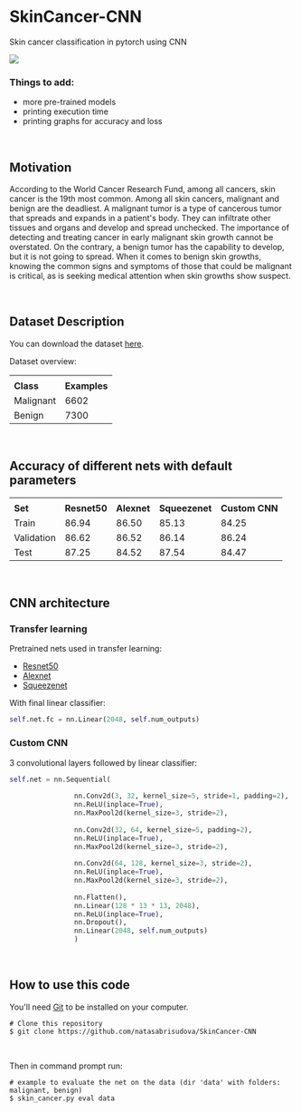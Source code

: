 # SkinCancer-CNN
 Skin cancer classification in pytorch using CNN

![](https://api.visitorbadge.io/api/VisitorHit?user=natasabrisudova&repo=SkinCancer-CNN&countColor=%237B1E7A)

### Things to add:
- more pre-trained models
- printing execution time
- printing graphs for accuracy and loss

<br>

## Motivation

According to the World Cancer Research Fund, among all cancers, skin cancer is the 19th most common. Among all skin cancers, malignant and benign are the deadliest. A malignant tumor is a type of cancerous tumor that spreads and expands in a patient's body. They can infiltrate other tissues and organs and develop and spread unchecked. The importance of detecting and treating cancer in early malignant skin growth cannot be overstated. On the contrary, a benign tumor has the capability to develop, but it is not going to spread. When it comes to benign skin growths, knowing the common signs and symptoms of those that could be malignant is critical, as is seeking medical attention when skin growths show suspect.

<br>

## Dataset Description

You can download the dataset [here](https://www.kaggle.com/datasets/hasnainjaved/melanoma-skin-cancer-dataset-of-10000-images).

<p> Dataset overview:</p>

<table>
  <tr>
    <td colspan="3"></td>
  </tr>
  <tr>
    <td><b>Class</b></td>
    <td><b>Examples</b></td>
  </tr>
  <tr>
    <td>Malignant</td>
    <td>6602</td>
  </tr>
  <tr>
    <td>Benign</td>
    <td>7300</td>
  </tr>
</table>

<br>

## Accuracy of different nets with default parameters

<table>
  <tr>
    <td colspan="5"></td>
  </tr>
  <tr>
    <td><b>Set</b></td>
    <td><b>Resnet50</b></td>
    <td><b>Alexnet</b></td>
    <td><b>Squeezenet</b></td>
    <td><b>Custom CNN</b></td>
  </tr>
  <tr>
    <td>Train</td>
    <td>86.94</td>
    <td>86.50</td>
    <td>85.13</td>
    <td>84.25</td>
  </tr>
  <tr>
    <td>Validation</td>
    <td>86.62</td>
    <td>86.52</td>
    <td>86.14</td>
    <td>86.24</td>
  </tr>
    <tr>
    <td>Test</td>
    <td>87.25</td>
    <td>84.52</td>
    <td>87.54</td>
    <td>84.47</td>
  </tr>
</table>

<br>

## CNN architecture
### Transfer learning

Pretrained nets used in transfer learning:
- [Resnet50](https://pytorch.org/hub/pytorch_vision_resnet/)
- [Alexnet](https://pytorch.org/hub/pytorch_vision_alexnet/)
- [Squeezenet](https://pytorch.org/hub/pytorch_vision_squeezenet/)

With final linear classifier:
```python
self.net.fc = nn.Linear(2048, self.num_outputs)
```

### Custom CNN 

3 convolutional layers followed by linear classifier:

```python
self.net = nn.Sequential(
                
                nn.Conv2d(3, 32, kernel_size=5, stride=1, padding=2), 
                nn.ReLU(inplace=True),
                nn.MaxPool2d(kernel_size=3, stride=2),
                
                nn.Conv2d(32, 64, kernel_size=5, padding=2),
                nn.ReLU(inplace=True),
                nn.MaxPool2d(kernel_size=3, stride=2),
                
                nn.Conv2d(64, 128, kernel_size=3, stride=2),
                nn.ReLU(inplace=True),
                nn.MaxPool2d(kernel_size=3, stride=2),
                
                nn.Flatten(),
                nn.Linear(128 * 13 * 13, 2048),
                nn.ReLU(inplace=True),
                nn.Dropout(),
                nn.Linear(2048, self.num_outputs)
                )
```

<br>

## How to use this code

You'll need [Git](https://git-scm.com) to be installed on your computer.
```
# Clone this repository
$ git clone https://github.com/natasabrisudova/SkinCancer-CNN
```

<br>

Then in command prompt run:
```
# example to evaluate the net on the data (dir 'data' with folders: malignant, benign)
$ skin_cancer.py eval data 
```





